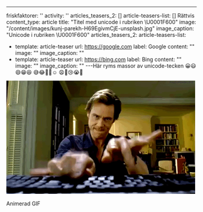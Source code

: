 ---

friskfaktorer: ''
activity: ''
articles_teasers_2: []
article-teasers-list: [] Rättvis
content_type: article
title: "Titel med unicode i rubriken \U0001F600"
image: "/content/images/kunj-parekh-H69EgivmCjE-unsplash.jpg"
image_caption: "Unicode i rubriken \U0001F600"
articles_teasers_2:
article-teasers-list:

- template: article-teaser
  url: https://google.com
  label: Google
  content: ""
  image: ""
  image_caption: ""
- template: article-teaser
  url: https://bing.com
  label: Bing
  content: ""
  image: ""
  image_caption: ""
  ---Här ryms massor av unicode-tecken 😀😃😄😁😆 😅😂🤣🥲☺️ 😩🥺😢😭😤

![](/content/images/hackingcrazy.gif)

Animerad GIF

